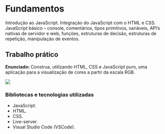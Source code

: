# Fundamentos
Introdução ao JavaScript. Integração do JavaScript com o HTML e CSS. JavaScript básico – console, comentários, tipos primitivos, variáveis, API’s nativas de servidor e web, funções, estruturas de decisão, estruturas de repetição, manipulação de eventos.

## Trabalho prático
**Enunciado:** Construa, utilizando HTML, CSS e JavaScript puro, uma aplicação para a visualização de cores a partir da escala RGB.

![](https://github.com/mauricio-viana/bootcamp-fullstack/blob/master/modulo1/rbg.gif)

### Bibliotecas e tecnologias utilizadas
- JavaScript.
- HTML.
- CSS.
- Live-server.
- Visual Studio Code (VSCode).
